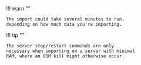 !!! warn ""

    The import could take several minutes to run,
    depending on how much data you're importing.

!!! tip ""

    The server stop/restart commands are only
    necessary when importing on a server with minimal
    RAM, where an OOM kill might otherwise occur.
